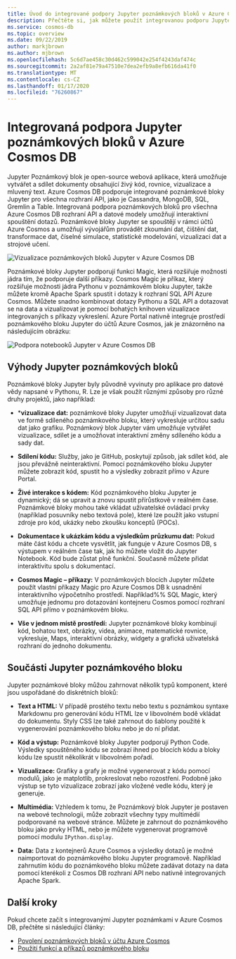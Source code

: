 ```yaml
---
title: Úvod do integrované podpory Jupyter poznámkových bloků v Azure Cosmos DB (Preview)
description: Přečtěte si, jak můžete použít integrovanou podporu Jupyter poznámkových bloků v Azure Cosmos DB k interaktivnímu spouštění dotazů.
ms.service: cosmos-db
ms.topic: overview
ms.date: 09/22/2019
author: markjbrown
ms.author: mjbrown
ms.openlocfilehash: 5c6d7ae458c30d462c599042e254f4243daf474c
ms.sourcegitcommit: 2a2af81e79a47510e7dea2efb9a8efb616da41f0
ms.translationtype: MT
ms.contentlocale: cs-CZ
ms.lasthandoff: 01/17/2020
ms.locfileid: "76260867"
---
```

# <a name="built-in-jupyter-notebooks-support-in-azure-cosmos-db"></a>Integrovaná podpora Jupyter poznámkových bloků v Azure Cosmos DB

Jupyter Poznámkový blok je open-source webová aplikace, která umožňuje vytvářet a sdílet dokumenty obsahující živý kód, rovnice, vizualizace a mluvený text. Azure Cosmos DB podporuje integrované poznámkové bloky Jupyter pro všechna rozhraní API, jako je Cassandra, MongoDB, SQL, Gremlin a Table. Integrovaná podpora poznámkových bloků pro všechna Azure Cosmos DB rozhraní API a datové modely umožňují interaktivní spouštění dotazů. Poznámkové bloky Jupyter se spouštějí v rámci účtů Azure Cosmos a umožňují vývojářům provádět zkoumání dat, čištění dat, transformace dat, číselné simulace, statistické modelování, vizualizaci dat a strojové učení.

![Vizualizace poznámkových bloků Jupyter v Azure Cosmos DB](./media/cosmosdb-jupyter-notebooks/cosmos-notebooks-overview.png)

Poznámkové bloky Jupyter podporují funkci Magic, která rozšiřuje možnosti jádra tím, že podporuje další příkazy. Cosmos Magic je příkaz, který rozšiřuje možnosti jádra Pythonu v poznámkovém bloku Jupyter, takže můžete kromě Apache Spark spustit i dotazy k rozhraní SQL API Azure Cosmos. Můžete snadno kombinovat dotazy Pythonu a SQL API a dotazovat se na data a vizualizovat je pomocí bohatých knihoven vizualizace integrovaných s příkazy vykreslení.
Azure Portal nativně integruje prostředí poznámkového bloku Jupyter do účtů Azure Cosmos, jak je znázorněno na následujícím obrázku:

![Podpora notebooků Jupyter v Azure Cosmos DB](./media/cosmosdb-jupyter-notebooks/jupyter-notebooks-portal.png)

## <a name="benefits-of-jupyter-notebooks"></a>Výhody Jupyter poznámkových bloků

Poznámkové bloky Jupyter byly původně vyvinuty pro aplikace pro datové vědy napsané v Pythonu, R. Lze je však použít různými způsoby pro různé druhy projektů, jako například:

* ***vizualizace dat:** poznámkové bloky Jupyter umožňují vizualizovat data ve formě sdíleného poznámkového bloku, který vykresluje určitou sadu dat jako grafiku. Poznámkový blok Jupyter vám umožňuje vytvářet vizualizace, sdílet je a umožňovat interaktivní změny sdíleného kódu a sady dat.

* **Sdílení kódu:** Služby, jako je GitHub, poskytují způsob, jak sdílet kód, ale jsou převážně neinteraktivní. Pomocí poznámkového bloku Jupyter můžete zobrazit kód, spustit ho a výsledky zobrazit přímo v Azure Portal.

* **Živé interakce s kódem:** Kód poznámkového bloku Jupyter je dynamický; dá se upravit a znovu spustit přírůstkově v reálném čase. Poznámkové bloky mohou také vkládat uživatelské ovládací prvky (například posuvníky nebo textová pole), které lze použít jako vstupní zdroje pro kód, ukázky nebo zkoušku konceptů (POCs).

* **Dokumentace k ukázkám kódu a výsledkům průzkumu dat:** Pokud máte část kódu a chcete vysvětlit, jak funguje v Azure Cosmos DB, s výstupem v reálném čase tak, jak ho můžete vložit do Jupyter Notebook. Kód bude zůstat plně funkční. Současně můžete přidat interaktivitu spolu s dokumentací.

* **Cosmos Magic – příkazy:** V poznámkových blocích Jupyter můžete použít vlastní příkazy Magic pro Azure Cosmos DB k usnadnění interaktivního výpočetního prostředí. Například%% SQL Magic, který umožňuje jednomu pro dotazování kontejneru Cosmos pomocí rozhraní SQL API přímo v poznámkovém bloku.

* **Vše v jednom místě prostředí:** Jupyter poznámkové bloky kombinují kód, bohatou text, obrázky, videa, animace, matematické rovnice, vykresluje, Maps, interaktivní obrázky, widgety a grafická uživatelská rozhraní do jednoho dokumentu.

## <a name="components-of-a-jupyter-notebook"></a>Součásti Jupyter poznámkového bloku

Jupyter poznámkové bloky můžou zahrnovat několik typů komponent, které jsou uspořádané do diskrétních bloků:

* **Text a HTML:** V případě prostého textu nebo textu s poznámkou syntaxe Markdownu pro generování kódu HTML lze v libovolném bodě vkládat do dokumentu. Styly CSS lze také zahrnout do šablony použité k vygenerování poznámkového bloku nebo je do ní přidat.

* **Kód a výstup:** Poznámkové bloky Jupyter podporují Python Code. Výsledky spouštěného kódu se zobrazí ihned po blocích kódu a bloky kódu lze spustit několikrát v libovolném pořadí.

* **Vizualizace:** Grafiky a grafy je možné vygenerovat z kódu pomocí modulů, jako je matplotlib, prokreslovat nebo rozostření. Podobně jako výstup se tyto vizualizace zobrazí jako vložené vedle kódu, který je generuje.

* **Multimédia:** Vzhledem k tomu, že Poznámkový blok Jupyter je postaven na webové technologii, může zobrazit všechny typy multimédií podporované na webové stránce. Můžete je zahrnout do poznámkového bloku jako prvky HTML, nebo je můžete vygenerovat programově pomocí modulu `IPython.display`.

* **Data:** Data z kontejnerů Azure Cosmos a výsledky dotazů je možné naimportovat do poznámkového bloku Jupyter programově. Například zahrnutím kódu do poznámkového bloku můžete zadávat dotazy na data pomocí kterékoli z Cosmos DB rozhraní API nebo nativně integrovaných Apache Spark.

## <a name="next-steps"></a>Další kroky

Pokud chcete začít s integrovanými Jupyter poznámkami v Azure Cosmos DB, přečtěte si následující články:

* [Povolení poznámkových bloků v účtu Azure Cosmos](enable-notebooks.md)
* [Použití funkcí a příkazů poznámkového bloku](use-notebook-features-and-commands.md)



